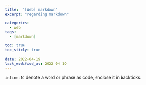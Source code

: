 ```yaml
---
title:  "[Web] markdown"
excerpt: "regarding markdown"

categories:
  - web
tags:
  - [markdown]

toc: true
toc_sticky: true
 
date: 2022-04-19
last_modified_at: 2022-04-19
---
```


`inline`: to denote a word or phrase as code, enclose it in backticks.
